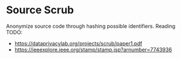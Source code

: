 # Source Scrub
Anonymize source code through hashing possible identifiers.
Reading TODO:
- https://dataprivacylab.org/projects/scrub/paper1.pdf
- https://ieeexplore.ieee.org/stamp/stamp.jsp?arnumber=7743936


